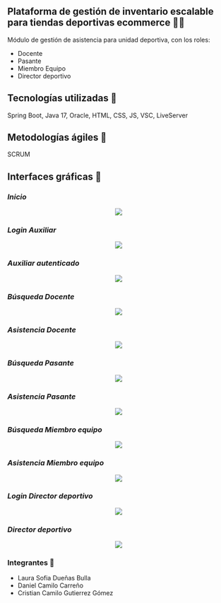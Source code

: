 ## Plataforma de gestión de inventario escalable para tiendas deportivas ecommerce :basketball::rugby_football:
Módulo de gestión de asistencia para unidad deportiva, con los roles:
- Docente
- Pasante
- Miembro Equipo
- Director deportivo 

## Tecnologías utilizadas :hammer:
Spring Boot, Java 17, Oracle, HTML, CSS, JS, VSC, LiveServer

## Metodologías ágiles :wrench:
SCRUM

## Interfaces gráficas :movie_camera:
### *Inicio* 
<div align="center">
<img src="https://github.com/lsofiadb/Proyecto-Final-Bases-Datos-I/blob/main/Screenshots/Inicio.png">
</div>

### *Login Auxiliar*
<div align="center">
<img src="https://github.com/lsofiadb/Proyecto-Final-Bases-Datos-I/blob/main/Screenshots/Login%20Auxiliar.png">
</div>

### *Auxiliar autenticado*
<div align="center">
<img src="https://github.com/lsofiadb/Proyecto-Final-Bases-Datos-I/blob/main/Screenshots/Auxiliar.png">
</div>

### *Búsqueda Docente*
<div align="center">
<img src="https://github.com/lsofiadb/Proyecto-Final-Bases-Datos-I/blob/main/Screenshots/Busqueda%20Docente.png">
</div>

### *Asistencia Docente*
<div align="center">
<img src="https://github.com/lsofiadb/Proyecto-Final-Bases-Datos-I/blob/main/Screenshots/Asistencia%20Docente.png">
</div>

### *Búsqueda Pasante*
<div align="center">
<img src="https://github.com/lsofiadb/Proyecto-Final-Bases-Datos-I/blob/main/Screenshots/Asistencia%20Pasante.png">
</div>

### *Asistencia Pasante*
<div align="center">
<img src="https://github.com/lsofiadb/Proyecto-Final-Bases-Datos-I/blob/main/Screenshots/Asistencia%20Pasante.png">
</div>

### *Búsqueda Miembro equipo*
<div align="center">
<img src="https://github.com/lsofiadb/Proyecto-Final-Bases-Datos-I/blob/main/Screenshots/Busqueda%20Miembro%20Equipo.png">
</div>

### *Asistencia Miembro equipo*
<div align="center">
<img src="https://github.com/lsofiadb/Proyecto-Final-Bases-Datos-I/blob/main/Screenshots/Asistencia%20Miembro%20Equipo.png">
</div>

### *Login Director deportivo*
<div align="center">
<img src="https://github.com/lsofiadb/Proyecto-Final-Bases-Datos-I/blob/main/Screenshots/Login%20Auxiliar.png">
</div>

### *Director deportivo*
<div align="center">
<img src="https://github.com/lsofiadb/Proyecto-Final-Bases-Datos-I/blob/main/Screenshots/Director.png">
</div>

### Integrantes :rocket:
- Laura Sofia Dueñas Bulla
- Daniel Camilo Carreño
- Cristian Camilo Gutierrez Gómez
